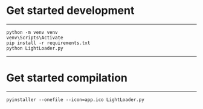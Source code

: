 # Get started development

---
```
python -m venv venv
venv\Scripts\Activate
pip install -r requirements.txt
python LightLoader.py
```
---
# Get started compilation
---
```
pyinstaller --onefile --icon=app.ico LightLoader.py
```
